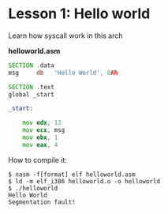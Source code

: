 # Lesson 1: Hello world  

Learn how syscall work in this arch 

**helloworld.asm**
```.asm
SECTION .data 
msg     db   'Hello World', 0Ah

SECTION .text
global _start

_start: 

    mov edx, 13
    mov ecx, msg
    mov ebx, 1
    mov eax, 4
```
How to compile it:

```
$ nasm -f[format] elf helloworld.asm
$ ld -m elf_i386 helloworld.o -o helloworld
$ ./helloworld
Hello World
Segmentation fault!
```
